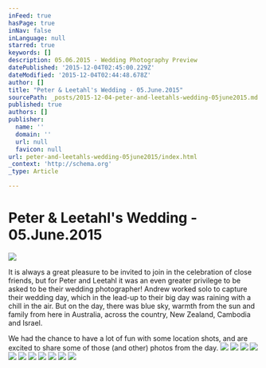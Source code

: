 ```yaml
---
inFeed: true
hasPage: true
inNav: false
inLanguage: null
starred: true
keywords: []
description: 05.06.2015 - Wedding Photography Preview
datePublished: '2015-12-04T02:45:00.229Z'
dateModified: '2015-12-04T02:44:48.678Z'
author: []
title: "Peter & Leetahl's Wedding - 05.June.2015"
sourcePath: _posts/2015-12-04-peter-and-leetahls-wedding-05june2015.md
published: true
authors: []
publisher:
  name: ''
  domain: ''
  url: null
  favicon: null
url: peter-and-leetahls-wedding-05june2015/index.html
_context: 'http://schema.org'
_type: Article

---
```

# Peter & Leetahl's Wedding - 05.June.2015
![](https://the-grid-user-content.s3-us-west-2.amazonaws.com/8d98fd21-7abf-4173-800d-a081668f480e.jpg)

It is always a great pleasure to be invited to join in the celebration of close friends, but for Peter and Leetahl it was an even greater privilege to be asked to be their wedding photographer! Andrew worked solo to capture their wedding day, which in the lead-up to their big day was raining with a chill in the air. But on the day, there was blue sky, warmth from the sun and family from here in Australia, across the country, New Zealand, Cambodia and Israel.

We had the chance to have a lot of fun with some location shots, and are excited to share some of those (and other) photos from the day.
![](https://s3-us-west-2.amazonaws.com/the-grid-img/p/c6d85e1cdc7808b5586041f51d5eb1b7d31bcf04.png)
![](https://s3-us-west-2.amazonaws.com/the-grid-img/p/92d04b0a4e17c2663d47bf80ce642013c74956a0.png)
![](https://s3-us-west-2.amazonaws.com/the-grid-img/p/8003fd7699619e04309a6075249bbc5025220160.png)
![](https://s3-us-west-2.amazonaws.com/the-grid-img/p/7b787551c1ded5c1b6255ae733863b66795639a5.png)
![](https://s3-us-west-2.amazonaws.com/the-grid-img/p/9225a034c63e9aeecadcf210fd3682d7b4c9ba0c.png)
![](https://s3-us-west-2.amazonaws.com/the-grid-img/p/d753e55cb34d65b2ac0a38ef1559fec6bd70acd0.png)
![](https://s3-us-west-2.amazonaws.com/the-grid-img/p/ac4cff9237f90d48404d11894a06d872e126f4fd.png)
![](https://s3-us-west-2.amazonaws.com/the-grid-img/p/48ba1486756fefe83d74e9190db1e3864d0917c9.png)
![](https://the-grid-user-content.s3-us-west-2.amazonaws.com/9095cbde-680b-4b69-ba1a-4538924932aa.png)
![](https://s3-us-west-2.amazonaws.com/the-grid-img/p/448bb061546dfe6371467b1079b7ad58f0886d21.png)
![](https://s3-us-west-2.amazonaws.com/the-grid-img/p/9cb568dd75f226def6afc3b1bda7d8267996f6e3.png)